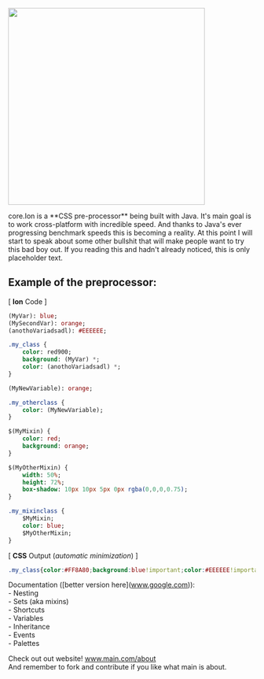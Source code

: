 
<img src="https://i.imgur.com/liJuDYo.png" width="400"></img>  
  
core.Ion is a **CSS pre-processor\*\* being built with Java. It's main goal is to work cross-platform with incredible speed. And thanks to Java's ever progressing benchmark speeds this is becoming a reality. At this point I will start to speak about some other bullshit that will make people want to try this bad boy out. If you reading this and hadn't already noticed, this is only placeholder text.  

## Example of the preprocessor:
[ **Ion** Code ]
```sass
(MyVar): blue;
(MySecondVar): orange;
(anothoVariadsadl): #EEEEEE;

.my_class {
    color: red900;
    background: (MyVar) *;
    color: (anothoVariadsadl) *;
}

(MyNewVariable): orange;

.my_otherclass {
    color: (MyNewVariable);
}

$(MyMixin) {
    color: red;
    background: orange;
}

$(MyOtherMixin) {
    width: 50%;
    height: 72%;
    box-shadow: 10px 10px 5px 0px rgba(0,0,0,0.75);
}

.my_mixinclass {
    $MyMixin;
    color: blue;
    $MyOtherMixin;
}
 ```  
[ **CSS** Output (*automatic minimization*) ]
```css
.my_class{color:#FF8A80;background:blue!important;color:#EEEEEE!important;}.my_otherclass{color:orange;}.my_mixinclass{color:red;background:orange;color:blue;width:50%;height:72%;box-shadow: 10px 10px 5px 0px rgba(0,0,0,0.75);}
```
  
  
Documentation (\[better version here\](www.google.com)):  
 \- Nesting  
 \- Sets (aka mixins)  
 \- Shortcuts  
 \- Variables  
 \- Inheritance  
 \- Events  
 \- Palettes  
  
Check out out website! www.main.com/about  
And remember to fork and contribute if you like what main is about.

